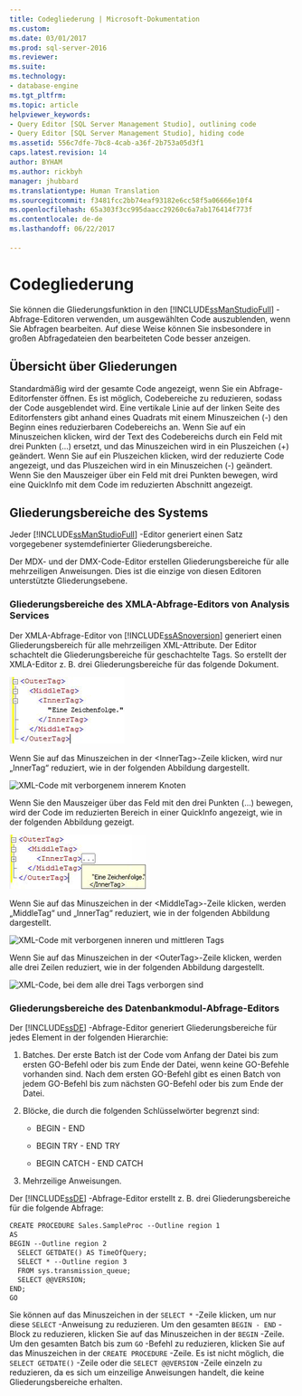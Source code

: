 ```yaml
---
title: Codegliederung | Microsoft-Dokumentation
ms.custom: 
ms.date: 03/01/2017
ms.prod: sql-server-2016
ms.reviewer: 
ms.suite: 
ms.technology:
- database-engine
ms.tgt_pltfrm: 
ms.topic: article
helpviewer_keywords:
- Query Editor [SQL Server Management Studio], outlining code
- Query Editor [SQL Server Management Studio], hiding code
ms.assetid: 556c7dfe-7bc8-4cab-a36f-2b753a05d3f1
caps.latest.revision: 14
author: BYHAM
ms.author: rickbyh
manager: jhubbard
ms.translationtype: Human Translation
ms.sourcegitcommit: f3481fcc2bb74eaf93182e6cc58f5a06666e10f4
ms.openlocfilehash: 65a303f3cc995daacc29260c6a7ab176414f773f
ms.contentlocale: de-de
ms.lasthandoff: 06/22/2017

---
```

# <a name="code-outlining"></a>Codegliederung
  Sie können die Gliederungsfunktion in den [!INCLUDE[ssManStudioFull](../../includes/ssmanstudiofull-md.md)] -Abfrage-Editoren verwenden, um ausgewählten Code auszublenden, wenn Sie Abfragen bearbeiten. Auf diese Weise können Sie insbesondere in großen Abfragedateien den bearbeiteten Code besser anzeigen.  
  
## <a name="outlining-overview"></a>Übersicht über Gliederungen  
 Standardmäßig wird der gesamte Code angezeigt, wenn Sie ein Abfrage-Editorfenster öffnen. Es ist möglich, Codebereiche zu reduzieren, sodass der Code ausgeblendet wird. Eine vertikale Linie auf der linken Seite des Editorfensters gibt anhand eines Quadrats mit einem Minuszeichen (-) den Beginn eines reduzierbaren Codebereichs an. Wenn Sie auf ein Minuszeichen klicken, wird der Text des Codebereichs durch ein Feld mit drei Punkten (…) ersetzt, und das Minuszeichen wird in ein Pluszeichen (+) geändert. Wenn Sie auf ein Pluszeichen klicken, wird der reduzierte Code angezeigt, und das Pluszeichen wird in ein Minuszeichen (-) geändert. Wenn Sie den Mauszeiger über ein Feld mit drei Punkten bewegen, wird eine QuickInfo mit dem Code im reduzierten Abschnitt angezeigt.  
  
## <a name="system-outline-regions"></a>Gliederungsbereiche des Systems  
 Jeder [!INCLUDE[ssManStudioFull](../../includes/ssmanstudiofull-md.md)] -Editor generiert einen Satz vorgegebener systemdefinierter Gliederungsbereiche.  
  
 Der MDX- und der DMX-Code-Editor erstellen Gliederungsbereiche für alle mehrzeiligen Anweisungen. Dies ist die einzige von diesen Editoren unterstützte Gliederungsebene.  
  
### <a name="analysis-services-xmla-query-editor-regions"></a>Gliederungsbereiche des XMLA-Abfrage-Editors von Analysis Services  
 Der XMLA-Abfrage-Editor von [!INCLUDE[ssASnoversion](../../includes/ssasnoversion-md.md)] generiert einen Gliederungsbereich für alle mehrzeiligen XML-Attribute. Der Editor schachtelt die Gliederungsbereiche für geschachtelte Tags. So erstellt der XMLA-Editor z. B. drei Gliederungsbereiche für das folgende Dokument.  
  
 ![XML-Code für Gliederung](../../relational-databases/scripting/media/editoutlinexmlfull.gif "XML code showing outlining")  
  
 Wenn Sie auf das Minuszeichen in der \<InnerTag>-Zeile klicken, wird nur „InnerTag“ reduziert, wie in der folgenden Abbildung dargestellt.  
  
 ![XML-Code mit verborgenem innerem Knoten](../../relational-databases/scripting/media/editoutlinexmlinnercol.gif "XML code with inner node hidden")  
  
 Wenn Sie den Mauszeiger über das Feld mit den drei Punkten (…) bewegen, wird der Code im reduzierten Bereich in einer QuickInfo angezeigt, wie in der folgenden Abbildung gezeigt.  
  
 ![XML-Code mit QuickInfo mit verborgenem Code](../../relational-databases/scripting/media/editoutlinexmlmouse.gif "XML code with tooltip showing hidden code")  
  
 Wenn Sie auf das Minuszeichen in der \<MiddleTag>-Zeile klicken, werden „MiddleTag“ und „InnerTag“ reduziert, wie in der folgenden Abbildung dargestellt.  
  
 ![XML-Code mit verborgenen inneren und mittleren Tags](../../relational-databases/scripting/media/editoutlinexmlmiddlecol.gif "XML-Code mit verborgenen inneren und mittleren Tags")  
  
 Wenn Sie auf das Minuszeichen in der \<OuterTag>-Zeile klicken, werden alle drei Zeilen reduziert, wie in der folgenden Abbildung dargestellt.  
  
 ![XML-Code, bei dem alle drei Tags verborgen sind](../../relational-databases/scripting/media/editoutlinexmloutercol.gif "XML-Code, bei dem alle drei Tags verborgen sind")  
  
### <a name="database-engine-query-editor-regions"></a>Gliederungsbereiche des Datenbankmodul-Abfrage-Editors  
 Der [!INCLUDE[ssDE](../../includes/ssde-md.md)] -Abfrage-Editor generiert Gliederungsbereiche für jedes Element in der folgenden Hierarchie:  
  
1.  Batches. Der erste Batch ist der Code vom Anfang der Datei bis zum ersten GO-Befehl oder bis zum Ende der Datei, wenn keine GO-Befehle vorhanden sind. Nach dem ersten GO-Befehl gibt es einen Batch von jedem GO-Befehl bis zum nächsten GO-Befehl oder bis zum Ende der Datei.  
  
2.  Blöcke, die durch die folgenden Schlüsselwörter begrenzt sind:  
  
    -   BEGIN - END  
  
    -   BEGIN TRY - END TRY  
  
    -   BEGIN CATCH - END CATCH  
  
3.  Mehrzeilige Anweisungen.  
  
 Der [!INCLUDE[ssDE](../../includes/ssde-md.md)] -Abfrage-Editor erstellt z. B. drei Gliederungsbereiche für die folgende Abfrage:  
  
```  
CREATE PROCEDURE Sales.SampleProc --Outline region 1  
AS  
BEGIN --Outline region 2   
  SELECT GETDATE() AS TimeOfQuery;  
  SELECT * --Outline region 3  
  FROM sys.transmission_queue;  
  SELECT @@VERSION;  
END;  
GO  
```  
  
 Sie können auf das Minuszeichen in der `SELECT *` -Zeile klicken, um nur diese `SELECT` -Anweisung zu reduzieren. Um den gesamten `BEGIN - END` -Block zu reduzieren, klicken Sie auf das Minuszeichen in der `BEGIN` -Zeile. Um den gesamten Batch bis zum `GO` -Befehl zu reduzieren, klicken Sie auf das Minuszeichen in der `CREATE PROCEDURE` -Zeile. Es ist nicht möglich, die `SELECT GETDATE()` -Zeile oder die `SELECT @@VERSION` -Zeile einzeln zu reduzieren, da es sich um einzeilige Anweisungen handelt, die keine Gliederungsbereiche erhalten.  
  
  
